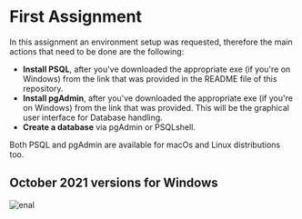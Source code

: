 # First Assignment

In this assignment an environment setup was requested, therefore the main actions that need to be done are the following:

- **Install PSQL**, after you've downloaded the appropriate exe (if you're on Windows) from the link that was provided in the README file of this repository.
- **Install pgAdmin**, after you've downloaded the appropriate exe (if you're on Windows) from the link that was provided. This will be the graphical user interface for Database handling.
- **Create a database** via pgAdmin or PSQLshell.

Both PSQL and pgAdmin are available for macOs and Linux distributions too.

## October 2021 versions for Windows

![enal](https://github.com/nevwalkalone/PSQL-Projects/blob/main/1st-Assignment/images/example.png)
